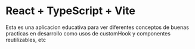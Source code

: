 # React + TypeScript + Vite

Esta es una aplicacion educativa para ver diferentes conceptos de buenas practicas en desarrollo como usos de customHook y componentes reutilizables, etc
